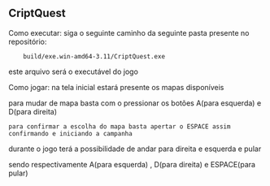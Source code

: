 CriptQuest
---------------------------------------------------------------------------------------------------------------------------

Como executar:
siga o seguinte caminho da seguinte pasta presente no repositório:
        
        build/exe.win-amd64-3.11/CriptQuest.exe
        
este arquivo será o executável do jogo

Como jogar:
na tela inicial estará presente os mapas disponíveis 

  para mudar de mapa basta com o pressionar os botões A(para esquerda) e D(para direita)
    
    para confirmar a escolha do mapa basta apertar o ESPACE assim confirmando e iniciando a campanha

durante o jogo terá a possibilidade de andar para direita e esquerda e pular 
 
  sendo respectivamente A(para esquerda) , D(para direita) e ESPACE(para pular)
  
